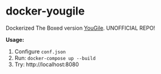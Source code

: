 # docker-yougile
Dockerized The Boxed version [YouGile](https://en.yougile.com/self-hosted). UNOFFICIAL REPO!

**Usage:**
1. Configure ``conf.json``
2. Run: `docker-compose up --build`
3. Try: http://localhost:8080
